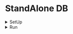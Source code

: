 # StandAlone DB

<details>
  <summary>
    SetUp
  </summary>

+ FrontEnd
  - Java AWT
  - Javax Swing
+ Logic
  - Java
+ BackEnd
  - SQL
  - SQLite
  - mySQL

+ SQLite Driver
  - [github](https://github.com/xerial/sqlite-jdbc)
  - [Download](https://github.com/xerial/sqlite-jdbc/releases/download/3.36.0.3/sqlite-jdbc-3.36.0.3.jar)
  
  - Bash Cammand
    ```bash
      sudo apt install -y wget && cd src && wget https://github.com/xerial/sqlite-jdbc/releases/download/3.36.0.3/sqlite-jdbc-3.36.0.3.jar
    ```
  
</details>

<details>
  <summary>
    Run
  </summary>

```bash
  VERSION = 3.36.0.3
  rm -rf *.class && javac *.java && java -classpath .:sqlite-jdbc-${VERSION}.jar Main
```

</details>

